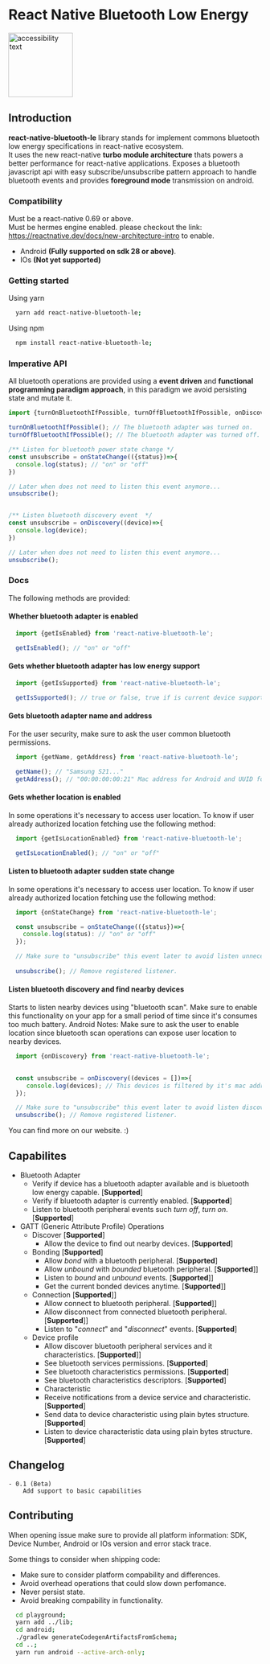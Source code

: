 # React Native Bluetooth Low Energy


<img src="https://github.com/lucaswitch/react-native-bluetooth-le/blob/feature/android/logo.png" width="128" alt="accessibility text">

## Introduction

**react-native-bluetooth-le** library stands for implement commons bluetooth low energy specifications in react-native
ecosystem.\
It uses the new react-native **turbo module architecture** thats powers a better performance for react-native
applications. Exposes a bluetooth javascript api with easy subscribe/unsubscribe pattern approach to handle bluetooth
events and provides **foreground mode** transmission
on android.

### Compatibility

Must be a react-native 0.69 or above.\
Must be hermes engine enabled. please checkout the link: https://reactnative.dev/docs/new-architecture-intro to enable.

- Android **(Fully supported on sdk 28 or above)**.
- IOs **(Not yet supported)**

### Getting started

Using yarn

  ```bash
    yarn add react-native-bluetooth-le;
  ```

Using npm

  ```bash
    npm install react-native-bluetooth-le;
  ```

### Imperative API

All bluetooth operations are provided using a **event driven** and **functional programming paradigm approach**, in this paradigm we avoid persisting state and mutate it.
```js
import {turnOnBluetoothIfPossible, turnOffBluetoothIfPossible, onDiscovery, onStateChange} from 'react-native-bluetooth-le';

turnOnBluetoothIfPossible(); // The bluetooth adapter was turned on.
turnOffBluetoothIfPossible(); // The bluetooth adapter was turned off.

/** Listen for bluetooth power state change */
const unsubscribe = onStateChange(({status})=>{
  console.log(status); // "on" or "off"
})

// Later when does not need to listen this event anymore...
unsubscribe();


/** Listen bluetooth discovery event  */
const unsubscribe = onDiscovery((device)=>{
  console.log(device);
})

// Later when does not need to listen this event anymore...
unsubscribe();

```

### Docs
  The following methods are provided:
    
#### Whether bluetooth adapter is enabled
    
```js
  import {getIsEnabled} from 'react-native-bluetooth-le';

  getIsEnabled(); // "on" or "off"

```

#### Gets whether bluetooth adapter has low energy support
  
```js
  import {getIsSupported} from 'react-native-bluetooth-le';

  getIsSupported(); // true or false, true if is current device supports bluetooth low energy operations.
```

#### Gets bluetooth adapter name and address

  For the user security, make sure to ask the user common bluetooth permissions.
  
```js
  import {getName, getAddress} from 'react-native-bluetooth-le';

  getName(); // "Samsung S21..."
  getAddress(); // "00:00:00:00:21" Mac address for Android and UUID for some most recent IOS versions.
```

#### Gets whether location is enabled 

  In some operations it's necessary to access user location. To know if user already authorized location fetching use the following method:
  
```js
  import {getIsLocationEnabled} from 'react-native-bluetooth-le';

  getIsLocationEnabled(); // "on" or "off"

```

#### Listen to bluetooth adapter sudden state change

  In some operations it's necessary to access user location. To know if user already authorized location fetching use the following method:
  
```js
  import {onStateChange} from 'react-native-bluetooth-le';

  const unsubscribe = onStateChange(({status})=>{
    console.log(status): // "on" or "off"
  }); 

  // Make sure to "unsubscribe" this event later to avoid listen unnecessary state changes.
  
  unsubscribe(); // Remove registered listener.
```

#### Listen bluetooth discovery and find nearby devices

  Starts to listen nearby devices using "bluetooth scan".
  Make sure to enable this functionality on your app for a small period of time since it's consumes too much battery.
  Android Notes:
      Make sure to ask the user to enable location since bluetooth scan operations can expose user location to nearby devices. 
```js
  import {onDiscovery} from 'react-native-bluetooth-le';

 
  const unsubscribe = onDiscovery((devices = [])=>{
     console.log(devices); // This devices is filtered by it's mac address and never will be sent repeated.
  }); 

  // Make sure to "unsubscribe" this event later to avoid listen discovery.  
  unsubscribe(); // Remove registered listener.
```

  
You can find more on our website. :)

## Capabilites

- Bluetooth Adapter
    - Verify if device has a bluetooth adapter available and is bluetooth low energy capable. [**Supported**]
    - Verify if bluetooth adapter is currently enabled. [**Supported**]
    - Listen to bluetooth peripheral events such *turn off*, *turn on*. [**Supported**]
- GATT (Generic Attribute Profile) Operations 
    - Discover [**Supported**]
        - Allow the device to find out nearby devices.  [**Supported**]
    - Bonding [**Supported**]
        - Allow *bond* with a bluetooth peripheral. [**Supported**]
        - Allow *unbound* with *bounded* bluetooth peripheral. [**Supported**]]
        - Listen to *bound* and *unbound* events. [**Supported**]]
        - Get the current bonded devices anytime. [**Supported**]]
    - Connection [**Supported**]]
        - Allow connect to bluetooth peripheral. [**Supported**]]
        - Allow disconnect from connected bluetooth peripheral. [**Supported**]]
        - Listen to "*connect*" and "*disconnect*" events. [**Supported**]
    - Device profile
        - Allow discover bluetooth peripheral services and it characteristics. [**Supported**]]
        - See bluetooth services permissions. [**Supported**]
        - See bluetooth characteristics permissions. [**Supported**]
        - See bluetooth characteristics descriptors. [**Supported**] 
        - Characteristic
         - Receive notifications from a device service and characteristic. [**Supported**]
         - Send data to device characteristic using plain bytes structure. [**Supported**]
         - Listen to device characteristic data using plain bytes structure. [**Supported**]
## Changelog
    - 0.1 (Beta)
        Add support to basic capabilities

## Contributing

When opening issue make sure to provide all platform information: SDK, Device Number, Android or IOs version and error stack trace.

Some things to consider when shipping code: 
  - Make sure to consider platform compability and differences.
  - Avoid overhead operations that could slow down perfomance.
  - Never persist state.
  - Avoid breaking compability in functionality.
```bash
  cd playground;
  yarn add ../lib;
  cd android;
  ./gradlew generateCodegenArtifactsFromSchema;
  cd ..;
  yarn run android --active-arch-only;
```
